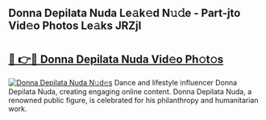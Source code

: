 ## Donna Depilata Nuda Le𝚊k𝚎d N𝚞𝚍e - Part-jto Vid𝚎o Photos Le𝚊ks JRZjI

# <h2><a href="http://fbbkvq.evod.top/?m=Donna+Depilata+Nuda">🔗 👉🔴 Donna Depilata Nuda Vid𝚎o Ph𝚘t𝚘s</a></h2>

[![Donna Depilata Nuda N𝚞d𝚎s](https://i.imgur.com/8V9OHl7.gif)](http://fbbkvq.evod.top/?m=Donna+Depilata+Nuda)
Dance and lifestyle influencer Donna Depilata Nuda, creating engaging online content. Donna Depilata Nuda, a renowned public figure, is celebrated for his philanthropy and humanitarian work. 
